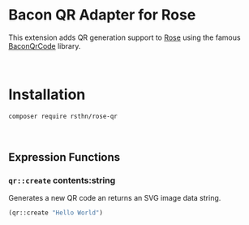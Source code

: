 # Bacon QR Adapter for Rose

This extension adds QR generation support to [Rose](https://github.com/rsthn/rose-core) using the famous [BaconQrCode](https://github.com/Bacon/BaconQrCode) library.

<br/>

# Installation

```sh
composer require rsthn/rose-qr
```

<br/>

## Expression Functions

### `qr::create` contents:string

Generates a new QR code an returns an SVG image data string.

```lisp
(qr::create "Hello World")
```
